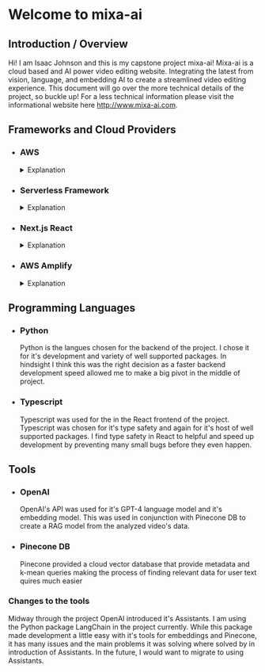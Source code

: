# Welcome to mixa-ai

## Introduction / Overview

Hi! I am Isaac Johnson and this is my capstone project mixa-ai! Mixa-ai is a cloud based and AI power video editing website. Integrating the latest from vision, language, and embedding AI to create a streamlined video editing experience. This document will go over the more technical details of the project, so buckle up! For a less technical information please visit the informational website here http://www.mixa-ai.com.

## Frameworks and Cloud Providers

- ### AWS

  <details>
    <summary>Explanation</summary>
    AWS served as the cloud provider for this project. It provided critical services like Cognito Users, Lambdas, API Gateways, WebSocket Gateways, Rekognition Vision AI, and Media Covert. I also chose this to learn the platform better as it had intrigued me before the project. It was used in conjunction with Serverless Framework.
  </details>

- ### Serverless Framework

  <details>
    <summary>Explanation</summary>
    Serverless Framework is an infrastructure as code framework for cloud platforms that allows cloud services to be defined as a config and can easily deploy and version your architecture. I chose this one as apposed to other popular IaC frameworks for it's capabilities of quickly setting up serverless architecture. I think if I where to do this project over I would look into the benefits of other IaC as I didn't weigh any other one before the project.
  </details>

- ### Next.js React

  <details>
    <summary>Explanation</summary>
    Next.js React was used for the frontend web framework. Next.js provides a lot of utilities on top of React, making development smoother and a lot less boiler plate. Next.js also integrates with AWS Amplify which was used for hosting the website
  </details>

- ### AWS Amplify
  <details>
    <summary>Explanation</summary>
    I mostly used AWS Amplify to integrate my Cognito auth and API Gateways into the frontend. It provided a nice frontend package for the quick implantation of both of those services.
  </details>

## Programming Languages

- ### Python

  Python is the langues chosen for the backend of the project. I chose it for it's development and variety of well supported packages. In hindsight I think this was the right decision as a faster backend development speed allowed me to make a big pivot in the middle of project.

- ### Typescript
  Typescript was used for the in the React frontend of the project. Typescript was chosen for it's type safety and again for it's host of well supported packages. I find type safety in React to helpful and speed up development by preventing many small bugs before they even happen.

## Tools

- ### OpenAI

  OpenAI's API was used for it's GPT-4 language model and it's embedding model. This was used in conjunction with Pinecone DB to create a RAG model from the analyzed video's data.

- ### Pinecone DB

  Pinecone provided a cloud vector database that provide metadata and k-mean queries making the process of finding relevant data for user text quires much easier

### Changes to the tools

Midway through the project OpenAI introduced it's Assistants. I am using the Python package LangChain in the project currently. While this package made development a little easy with it's tools for embeddings and Pinecone, it has many issues and the main problems it was solving where solved by in introduction of Assistants. In the future, I would want to migrate to using Assistants.
